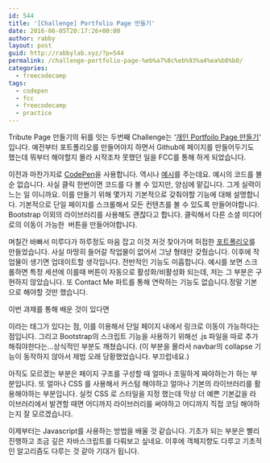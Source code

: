 ```yaml
---
id: 544
title: '[Challenge] Portfolio Page 만들기'
date: 2016-06-05T20:17:26+00:00
author: rabby
layout: post
guid: http://rabbylab.xyz/?p=544
permalink: /challenge-portfolio-page-%eb%a7%8c%eb%93%a4%ea%b8%b0/
categories:
  - freecodecamp
tags:
  - codepen
  - fcc
  - freecodecamp
  - practice
---
```

Tribute Page 만들기의 뒤를 잇는 두번째 Challenge는 &#8216;[개인 Portfoilo Page 만들기](https://www.freecodecamp.com/challenges/build-a-personal-portfolio-webpage)&#8216; 입니다. 예전부터 포트폴리오를 만들어야지 하면서 Github에 페이지를 만들어두기도 했는데 뭐부터 해야할지 몰라 시작조차 못했던 일을 FCC를 통해 하게 되었습니다.

이전과 마찬가지로 [CodePen](http://codepen.io/)을 사용합니다. 역시나 [예시](https://codepen.io/FreeCodeCamp/full/YqLyXB/)를 주는데요. 예시의 코드를 볼 순 없습니다. 사실 클릭 한번이면 코드를 다 볼 수 있지만, 양심에 맡깁니다. 그게 실력이 느는 일 이니까요. 이를 만들기 위해 몇가지 기본적으로 갖춰야할 기능에 대해 설명합니다. 기본적으로 단일 페이지를 스크롤해서 모든 컨텐츠를 볼 수 있도록 만들어야합니다. Bootstrap 이외의 라이브러리를 사용해도 괜찮다고 합니다. 클릭해서 다른 소셜 미디어로의 이동이 가능한  버튼을 만들어야합니다.

며칠간 바빠서 미루다가 하루정도 마음 잡고 이것 저것 찾아가며 허접한 [포트폴리오](http://codepen.io/rabbylab/full/gMOOBK/)를 만들었습니다. 사실 마땅히 들어갈 작업물이 없어서 그냥 형태만 갖췄습니다. 이후에 작업물이 생기면 업데이트할 생각입니다. 전반적인 기능도 미흡합니다. 예시를 보면 스크롤하면 특정 세션에 이를때 버튼이 자동으로 활성화/비활성화 되는데, 저는 그 부분은 구현하지 않았습니다. 또 Contact Me 파트를 통해 연락하는 기능도 없습니다.정말 기본으로 해야할 것만 했습니다.

이번 과제를 통해 배운 것이 있다면 <section> 이라는 태그가 있다는 점, 이를 이용해서 단일 페이지 내에서 링크로 이동이 가능하다는 점입니다. 그리고 Bootstrap의 스크립트 기능을 사용하기 위해선 .js 파일을 따로 추가해줘야한다는&#8230;상식적인 부분도 깨쳤습니다. (이 부분을 몰라서 navbar의 collapse 기능이 동작하지 않아서 제법 오래 당황했었습니다. 부끄럽네요.)

아직도 모르겠는 부분은 페이지 구조를 구성할 때 얼마나 조밀하게 짜야하는가 하는 부분입니다. 또 얼마나 CSS 를 사용해서 커스텀 해야하고 얼마나 기본의 라이브러리를 활용해야하는 부분입니다. 실컷 CSS 로 스타일을 지정 했는데 막상 더 예쁜 기본값을 라이브러리에서 발견할 때면 어디까지 라이브러리를 써야하고 어디까지 직접 코딩 해야하는지 잘 모르겠습니다.

이제부터는 Javascript를 사용하는 방법을 배울 것 같습니다. 기초가 되는 부분은 빨리 진행하고 조금 깊은 자바스크립트를 다뤄보고 싶네요. 이후에 객체지향도 다루고 기초적인 알고리즘도 다루는 것 같아 기대가 됩니다.